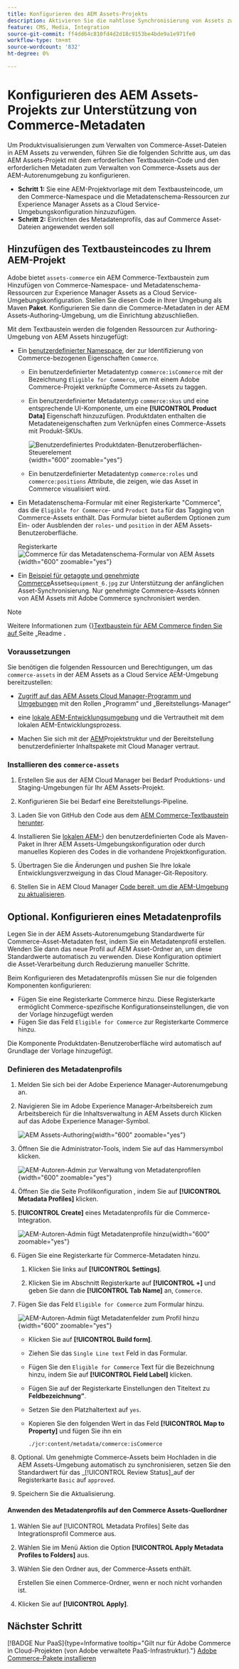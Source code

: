 ```yaml
---
title: Konfigurieren des AEM Assets-Projekts
description: Aktivieren Sie die nahtlose Synchronisierung von Assets zwischen Adobe Commerce und AEM Assets, indem Sie die erforderlichen Metadaten für die Integration von Product Visuals hinzufügen.
feature: CMS, Media, Integration
source-git-commit: ff4dd64c810fd4d2d18c9153be4bde9a1e971fe0
workflow-type: tm+mt
source-wordcount: '832'
ht-degree: 0%

---
```



# Konfigurieren des AEM Assets-Projekts zur Unterstützung von Commerce-Metadaten

Um Produktvisualisierungen zum Verwalten von Commerce-Asset-Dateien in AEM Assets zu verwenden, führen Sie die folgenden Schritte aus, um das AEM Assets-Projekt mit dem erforderlichen Textbaustein-Code und den erforderlichen Metadaten zum Verwalten von Commerce-Assets aus der AEM-Autorenumgebung zu konfigurieren.

* **Schritt 1:** Sie eine AEM-Projektvorlage mit dem Textbausteincode, um den Commerce-Namespace und die Metadatenschema-Ressourcen zur Experience Manager Assets as a Cloud Service-Umgebungskonfiguration hinzuzufügen.
* **Schritt 2:** Einrichten des Metadatenprofils, das auf Commerce Asset-Dateien angewendet werden soll

## Hinzufügen des Textbausteincodes zu Ihrem AEM-Projekt

Adobe bietet `assets-commerce` ein AEM Commerce-Textbaustein zum Hinzufügen von Commerce-Namespace- und Metadatenschema-Ressourcen zur Experience Manager Assets as a Cloud Service-Umgebungskonfiguration. Stellen Sie diesen Code in Ihrer Umgebung als Maven **Paket**. Konfigurieren Sie dann die Commerce-Metadaten in der AEM Assets-Authoring-Umgebung, um die Einrichtung abzuschließen.

Mit dem Textbaustein werden die folgenden Ressourcen zur Authoring-Umgebung von AEM Assets hinzugefügt:

* Ein [benutzerdefinierter Namespace](https://github.com/ankumalh/assets-commerce/blob/main/ui.config/jcr_root/apps/commerce/config/org.apache.sling.jcr.repoinit.RepositoryInitializer~commerce-namespaces.cfg.json), der zur Identifizierung von Commerce-bezogenen Eigenschaften `Commerce`.

   * Ein benutzerdefinierter Metadatentyp `commerce:isCommerce` mit der Bezeichnung `Eligible for Commerce`, um mit einem Adobe Commerce-Projekt verknüpfte Commerce-Assets zu taggen.

   * Ein benutzerdefinierter Metadatentyp `commerce:skus` und eine entsprechende UI-Komponente, um eine **[!UICONTROL Product Data]** Eigenschaft hinzuzufügen. Produktdaten enthalten die Metadateneigenschaften zum Verknüpfen eines Commerce-Assets mit Produkt-SKUs.

     ![Benutzerdefiniertes Produktdaten-Benutzeroberflächen-Steuerelement](../assets/aem-commerce-sku-metadata-fields-from-template.png){width="600" zoomable="yes"}

   * Ein benutzerdefinierter Metadatentyp `commerce:roles` und `commerce:positions` Attribute, die zeigen, wie das Asset in Commerce visualisiert wird.

* Ein Metadatenschema-Formular mit einer Registerkarte &quot;Commerce&quot;, das die `Eligible for Commerce`- und `Product Data` für das Tagging von Commerce-Assets enthält. Das Formular bietet außerdem Optionen zum Ein- oder Ausblenden der `roles`- und `position` in der AEM Assets-Benutzeroberfläche.

  Registerkarte ![Commerce für das Metadatenschema-Formular von AEM Assets](../assets/assets-configure-metadata-schema-form-editor.png){width="600" zoomable="yes"}

* Ein [Beispiel für getaggte und genehmigte Commerce](https://github.com/ankumalh/assets-commerce/blob/main/ui.content/src/main/content/jcr_root/content/dam/wknd/en/activities/hiking/equipment_6.jpg/.content.xml)Assets`equipment_6.jpg` zur Unterstützung der anfänglichen Asset-Synchronisierung. Nur genehmigte Commerce-Assets können von AEM Assets mit Adobe Commerce synchronisiert werden.

>[!NOTE]
>
> Weitere Informationen zum {[}Textbaustein für AEM Commerce finden Sie auf ](https://github.com/ankumalh/assets-commerce) Seite „Readme **.**

### Voraussetzungen

Sie benötigen die folgenden Ressourcen und Berechtigungen, um das `commerce-assets` in der AEM Assets as a Cloud Service AEM-Umgebung bereitzustellen:

* [Zugriff auf das AEM Assets Cloud Manager-Programm und Umgebungen](https://experienceleague.adobe.com/en/docs/experience-manager-cloud-service/content/onboarding/journey/cloud-manager#access-sysadmin-bo) mit den Rollen „Programm“ und „Bereitstellungs-Manager“

* eine [lokale AEM-Entwicklungsumgebung](https://experienceleague.adobe.com/en/docs/experience-manager-learn/cloud-service/local-development-environment-set-up/overview) und die Vertrautheit mit dem lokalen AEM-Entwicklungsprozess.

* Machen Sie sich mit der [AEM](https://experienceleague.adobe.com/de/docs/experience-manager-cloud-service/content/implementing/developing/aem-project-content-package-structure)Projektstruktur und der Bereitstellung benutzerdefinierter Inhaltspakete mit Cloud Manager vertraut.

### Installieren des `commerce-assets`

1. Erstellen Sie aus der AEM Cloud Manager bei Bedarf Produktions- und Staging-Umgebungen für Ihr AEM Assets-Projekt.

1. Konfigurieren Sie bei Bedarf eine Bereitstellungs-Pipeline.

1. Laden Sie von GitHub den Code aus dem [AEM Commerce-Textbaustein herunter](https://github.com/ankumalh/assets-commerce).

1. Installieren Sie [lokalen AEM-](https://experienceleague.adobe.com/en/docs/experience-manager-learn/cloud-service/local-development-environment-set-up/overview)) den benutzerdefinierten Code als Maven-Paket in Ihrer AEM Assets-Umgebungskonfiguration oder durch manuelles Kopieren des Codes in die vorhandene Projektkonfiguration.

1. Übertragen Sie die Änderungen und pushen Sie Ihre lokale Entwicklungsverzweigung in das Cloud Manager-Git-Repository.

1. Stellen Sie in AEM Cloud Manager [Code bereit, um die AEM-Umgebung zu aktualisieren](https://experienceleague.adobe.com/en/docs/experience-manager-cloud-service/content/implementing/using-cloud-manager/deploy-code#deploying-code-with-cloud-manager).

## Optional. Konfigurieren eines Metadatenprofils

Legen Sie in der AEM Assets-Autorenumgebung Standardwerte für Commerce-Asset-Metadaten fest, indem Sie ein Metadatenprofil erstellen. Wenden Sie dann das neue Profil auf AEM Asset-Ordner an, um diese Standardwerte automatisch zu verwenden. Diese Konfiguration optimiert die Asset-Verarbeitung durch Reduzierung manueller Schritte.

Beim Konfigurieren des Metadatenprofils müssen Sie nur die folgenden Komponenten konfigurieren:

* Fügen Sie eine Registerkarte Commerce hinzu. Diese Registerkarte ermöglicht Commerce-spezifische Konfigurationseinstellungen, die von der Vorlage hinzugefügt werden
* Fügen Sie das Feld `Eligible for Commerce` zur Registerkarte Commerce hinzu.

Die Komponente Produktdaten-Benutzeroberfläche wird automatisch auf Grundlage der Vorlage hinzugefügt.

### Definieren des Metadatenprofils

1. Melden Sie sich bei der Adobe Experience Manager-Autorenumgebung an.

1. Navigieren Sie im Adobe Experience Manager-Arbeitsbereich zum Arbeitsbereich für die Inhaltsverwaltung in AEM Assets durch Klicken auf das Adobe Experience Manager-Symbol.

   ![AEM Assets-Authoring](../assets/aem-assets-authoring.png){width="600" zoomable="yes"}

1. Öffnen Sie die Administrator-Tools, indem Sie auf das Hammersymbol klicken.

   ![AEM-Autoren-Admin zur Verwaltung von Metadatenprofilen](../assets/aem-manage-metadata-profiles.png){width="600" zoomable="yes"}

1. Öffnen Sie die Seite Profilkonfiguration , indem Sie auf **[!UICONTROL Metadata Profiles]** klicken.

1. **[!UICONTROL Create]** eines Metadatenprofils für die Commerce-Integration.

   ![AEM-Autoren-Admin fügt Metadatenprofile hinzu](../assets/aem-create-metadata-profile.png){width="600" zoomable="yes"}

1. Fügen Sie eine Registerkarte für Commerce-Metadaten hinzu.

   1. Klicken Sie links auf **[!UICONTROL Settings]**.

   1. Klicken Sie im Abschnitt Registerkarte auf **[!UICONTROL +]** und geben Sie dann die **[!UICONTROL Tab Name]** an, `Commerce`.

1. Fügen Sie das Feld `Eligible for Commerce` zum Formular hinzu.

   ![AEM-Autoren-Admin fügt Metadatenfelder zum Profil hinzu](../assets/aem-edit-metadata-profile-fields.png){width="600" zoomable="yes"}

   * Klicken Sie auf **[!UICONTROL Build form]**.

   * Ziehen Sie das `Single Line text` Feld in das Formular.

   * Fügen Sie den `Eligible for Commerce` Text für die Bezeichnung hinzu, indem Sie auf **[!UICONTROL Field Label]** klicken.

   * Fügen Sie auf der Registerkarte Einstellungen den Titeltext zu **Feldbezeichnung“**.

   * Setzen Sie den Platzhaltertext auf `yes`.

   * Kopieren Sie den folgenden Wert in das Feld **[!UICONTROL Map to Property]** und fügen Sie ihn ein

     ```terminal
     ./jcr:content/metadata/commerce:isCommerce
     ```

1. Optional. Um genehmigte Commerce-Assets beim Hochladen in die AEM Assets-Umgebung automatisch zu synchronisieren, setzen Sie den Standardwert für das _[!UICONTROL Review Status]_auf der Registerkarte `Basic` auf `approved`.

1. Speichern Sie die Aktualisierung.

#### Anwenden des Metadatenprofils auf den Commerce Assets-Quellordner

1. Wählen Sie auf [!UICONTROL  Metadata Profiles] Seite das Integrationsprofil Commerce aus.

1. Wählen Sie im Menü Aktion die Option **[!UICONTROL Apply Metadata Profiles to Folders]** aus.

1. Wählen Sie den Ordner aus, der Commerce-Assets enthält.

   Erstellen Sie einen Commerce-Ordner, wenn er noch nicht vorhanden ist.

1. Klicken Sie auf **[!UICONTROL Apply]**.

## Nächster Schritt

[!BADGE Nur PaaS]{type=Informative tooltip="Gilt nur für Adobe Commerce in Cloud-Projekten (von Adobe verwaltete PaaS-Infrastruktur)."} [Adobe Commerce-Pakete installieren](configure-commerce.md)
